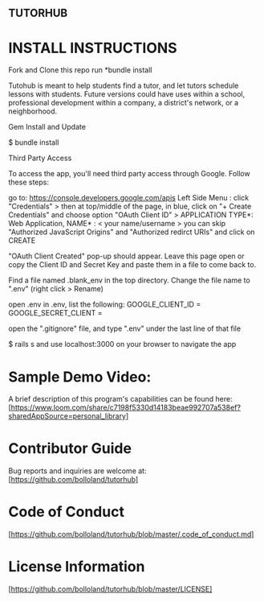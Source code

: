 ## TUTORHUB

# INSTALL INSTRUCTIONS

Fork and Clone this repo
run *bundle install

Tutohub is meant to help students find a tutor, and let tutors schedule lessons with students. 
Future versions could have uses within a school, professional development within a company, a district's network, or a neighborhood.

Gem Install and Update

$ bundle install

Third Party Access

To access the app, you'll need third party access through Google. 
Follow these steps:

go to: https://console.developers.google.com/apis
Left Side Menu : click "Credentials" >
then at top/middle of the page, in blue, click on "+ Create Credentials" and choose option "OAuth Client ID" >
APPLICATION TYPE*: Web Application, NAME* : < your name/username >
you can skip "Authorized JavaScript Origins" and "Authorized redirct URIs" and click on CREATE

"OAuth Client Created" pop-up should appear.
Leave this page open or copy the Client ID and Secret Key and paste them in a file to come back to.

Find a file named .blank_env in the top directory. 
Change the file name to ".env" (right click > Rename)

open .env
in .env, list the following:
GOOGLE_CLIENT_ID = <paste Your Client ID here>
GOOGLE_SECRET_CLIENT = <paste Your Client Secret here>

open the ".gitignore" file, and type ".env" under the last line of that file

$ rails s 
and use localhost:3000 on your browser to navigate the app

# Sample Demo Video:

A brief description of this program's capabilities can be found here: [https://www.loom.com/share/c7198f5330d14183beae992707a538ef?sharedAppSource=personal_library]

# Contributor Guide 

Bug reports and inquiries are welcome at: [https://github.com/bolloland/tutorhub]

# Code of Conduct

[https://github.com/bolloland/tutorhub/blob/master/.code_of_conduct.md]

# License Information

[https://github.com/bolloland/tutorhub/blob/master/LICENSE]



